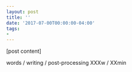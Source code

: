 ```yaml
---
layout: post
title: ''
date: '2017-07-00T00:00:00-04:00'
tags:
- 
--- 
```


[post content]

<!-- hyperlink bank -->

words / writing / post-processing
XXXw / XXmin